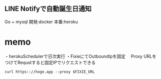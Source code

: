 ## LINE Notifyで自動誕生日通知

Go + mysql
開発:docker
本番:heroku

# memo
・herokuSchedulerで日次実行
・FixieにてOutboundIpを固定
　Proxy URLをつけてRequstすると固定IPでリクエストできる
```shell
curl https:://hoge.app --proxy $FIXIE_URL
```
